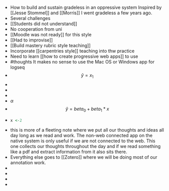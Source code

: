 - How to build and sustain gradeless in an oppressive system
  Inspired by [[Jesse Stommel]] and [[Morris]] I went gradeless a few years ago.
- Several challenges
- [[Students did not understand]]
- No cooperation from uni
- [[Moodle was not ready]] for this style
- [[Had to improvise]]
- [[Build mastery rubric style teaching]]
- Incorporate [[carpentries style]] teaching into thw practice
- Need to learn [[how to create progressive web apps]] to use
- #thoughts It makes no sense to use the Mac OS or Windows app for logseq
-
  $$ \hat{y} = x_1 $$
-
-
-
- $\alpha$
-
  $$\hat{y}=beta_0 + beta_1 * x $$
- ```R
  x <-2
  ```
- this is more of a fleeting note where we put all our thoughts and ideas all day long as we read and work. The non-web connected app on the native system is only useful if we are not connected to the web. This one collects our thoughts throughout the day and if we read something like a pdf and extract information from it also sits there.
- Everything else goes to [[Zotero]] where we will be doing most of our annotation work.
-
-
-
-